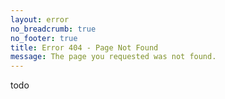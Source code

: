 ```yaml
---
layout: error
no_breadcrumb: true
no_footer: true
title: Error 404 - Page Not Found
message: The page you requested was not found.
---
```

todo
